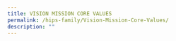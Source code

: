 ```yaml
---
title: VISION MISSION CORE VALUES
permalink: /hips-family/Vision-Mission-Core-Values/
description: ""
---
```

